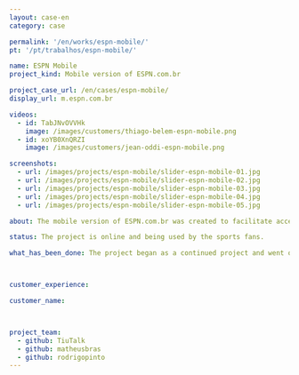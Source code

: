 ```yaml
---
layout: case-en
category: case

permalink: '/en/works/espn-mobile/'
pt: '/pt/trabalhos/espn-mobile/'

name: ESPN Mobile
project_kind: Mobile version of ESPN.com.br

project_case_url: /en/cases/espn-mobile/
display_url: m.espn.com.br

videos:
  - id: TabJNvOVVHk
    image: /images/customers/thiago-belem-espn-mobile.png
  - id: xoYB0XnQRZI
    image: /images/customers/jean-oddi-espn-mobile.png

screenshots:
  - url: /images/projects/espn-mobile/slider-espn-mobile-01.jpg
  - url: /images/projects/espn-mobile/slider-espn-mobile-02.jpg
  - url: /images/projects/espn-mobile/slider-espn-mobile-03.jpg
  - url: /images/projects/espn-mobile/slider-espn-mobile-04.jpg
  - url: /images/projects/espn-mobile/slider-espn-mobile-05.jpg

about: The mobile version of ESPN.com.br was created to facilitate access to the content via mobile devices. With it, the users (which are called sports fans) can follow the news from anywhere.

status: The project is online and being used by the sports fans.

what_has_been_done: The project began as a continued project and went online in the second week. After this, we had iterations based on users feedback.



customer_experience:

customer_name:



project_team:
  - github: TiuTalk
  - github: matheusbras
  - github: rodrigopinto
---
```

